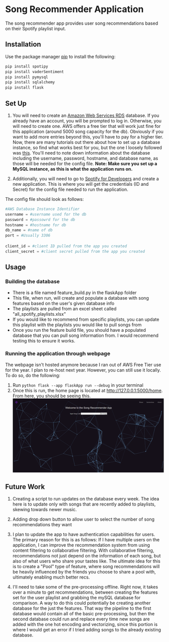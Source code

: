 # Song Recommender Application

The song recommender app provides user song recommendations based on their Spotify playlist input.

## Installation

Use the package manager [pip](https://pip.pypa.io/en/stable/) to install the following:


```bash
pip install spotipy
pip install vaderSentiment
pip install pymysql
pip install sqlalchemy
pip install flask
```

## Set Up
1. You will need to create an [Amazon Web Services RDS](https://aws.amazon.com/rds/) database. If you already have an account, you will be prompted to log in. Otherwise, you will need to create one. AWS offers a free tier that will work just fine for this application (around 5000 song capacity for the db). Obviously if you want to add more entries beyond this, you'll have to pay for a higher tier. Now, there are many tutorials out there about how to set up a database instance, so find what works best for you, but the one I loosely followed was [this](https://www.youtube.com/watch?v=Ng_zi11N4_c). You'll need to note down information about the database including the username, password, hostname, and database name, as those will be needed for the config file.  **Note: Make sure you set up a MySQL instance, as this is what the application runs on.**

2. Additionally, you will need to go to [Spotify for Developers](https://developer.spotify.com/) and create a new application. This is where you will get the credentials (ID and Secret) for the config file needed to run the application.

The config file should look as follows:

```python
#AWS Database Instance Identifier
username = #username used for the db
password = #passowrd for the db
hostname = #hostname for db
db_name = #name of db
port = #Usually 3306

client_id = #client ID pulled from the app you created
client_secret = #client secret pulled from the app you created
```

## Usage
### Building the database
- There is a file named feature_build.py in the flaskApp folder
- This file, when run, will create and populate a database with song features based on the user's given database info
- The playlists are pulled from an excel sheet called "all_spotify_playlists.xlsx"
- If you would like to recommend from specific playlists, you can update this playlist with the playlists you would like to pull songs from
- Once you run the feature build file, you should have  a populated database that you can pull song information from. I would recommend testing this to ensure it works.

### Running the application through webpage
The webpage isn't hosted anymore because I ran out of AWS Free Tier use for the year. I plan to re-host next year. However, you can still use it locally. To do so, do the following:
1. Run ```python flask --app flaskApp run --debug``` in your terminal
2. Once this is run, the home page is located at http://127.0.0.1:5000/home. From here, you should be seeing this.
![Song Recommender Screenshot](/photos/song%20recommender%20pic.png?raw=true "Song Recommender Screenshot")




## Future Work
1. Creating a script to run updates on the database every week. The idea here is to update only with songs that are recently added to playlists, skewing towards newer music.

2. Adding drop down button to allow user to select the number of song recommendations they want

3. I plan to update the app to have authentication capabilities for users. The primary reason for this is as follows: If I have multiple users on the application, I can improve the recommendation system from using content filtering to collaborative filtering. With collaborative filtering, recommendations not just depend on the information of each song, but also of what users who share your tastes like. The ultimate idea for this is to create a "Pool" type of feature, where song recommendations will be heavily influenced by the friends you choose to share a pool with, ultimately enabling much better recs. 

4. I'll need to take some of the pre-processing offline. Right now, it takes over a minute to get recommendations, between creating the features set for the user playlist and grabbing the mySQL database for comparison. A way to do this could potentially be creating another database for the just the features. That way the pipeline to the first database would contain all of the basic pre-processing, but then the second database could run and replace every time new songs are added with the one hot encoding and vectorizing, since this portion is where I would get an error if I  tried adding songs to the already existing database.
